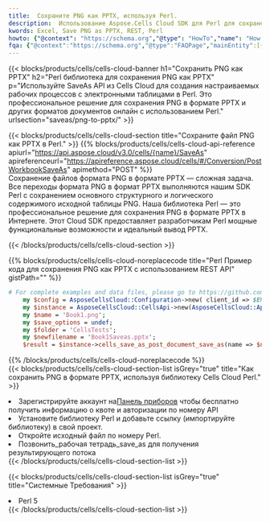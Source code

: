 ```yaml
---
title:  Сохраните PNG как PPTX, используя Perl.
description:  Использование Aspose.Cells Cloud SDK для Perl для сохранения файла формата PNG как файла формата PPTX.
kwords: Excel, Save PNG as PPTX, REST, Perl
howto: {"@context": "https://schema.org","@type": "HowTo","name": "How to save PNG as PPTX using the Cells Cloud Perl library.","description": "How to save PNG as PPTX using the Cells Cloud Perl library.","image": {"@type": "ImageObject"},"url": "/perl/saveas/png-to-pptx/","step": [{ "@type": "HowToStep","name": "How to save PNG as PPTX using the Cells Cloud Perl library. step 1", "image": {"@type": "ImageObject",},"url": "/perl/saveas/png-to-pptx/","text": "Register an account at <a href='https://dashboard.aspose.cloud/'>Dashboard</a> to get free API quota & authorization details",},{ "@type": "HowToStep","name": "How to save PNG as PPTX using the Cells Cloud Perl library. step 1", "image": {"@type": "ImageObject",},"url": "/perl/saveas/png-to-pptx/","text": "Install Perl library and add the reference (import the library) to your project.",},{ "@type": "HowToStep","name": "How to save PNG as PPTX using the Cells Cloud Perl library. step 1", "image": {"@type": "ImageObject",},"url": "/perl/saveas/png-to-pptx/","text": "Open the source file in Perl.",},{ "@type": "HowToStep","name": "How to save PNG as PPTX using the Cells Cloud Perl library. step 1", "image": {"@type": "ImageObject",},"url": "/perl/saveas/png-to-pptx/","text": "Call post_workbook_save_as method to get the resultant stream",}, ],"supply": {"@type": "HowToSupply","name": "document"},"tool": [{"@type": "HowToTool","name": "VIM, Visual Studio Code, Eclipse"},{"@type": "HowToTool","name": "Aspose Cells"}],"totalTime": "PT6M"}
fqa: {"@context":"https://schema.org","@type":"FAQPage","mainEntity":[{"@type":"Question","name":"Why save file as other formats file in C# using REST API?","acceptedAnswer":{"@type":"Answer","text":"Documents are encoded in many ways, and some files may be incompatible with the software you use. To open and read such files, just save them as appropriate file formats.<br/><ol><li>Install .NET SDK and add the reference (import the library) to your project.</li><li>Open the source file in C# using REST API.</li><li>Call the PostWorkbookSaveAsRequest() method, passing an output filename with required extension.</li><li>Get the result of save as a separate file.</li></ol>"}},{"@type":"Question","name":"What file formats can I save as with your C# library?","acceptedAnswer":{"@type":"Answer","text":"We support a variety of file formats for conversion using .NET library, including XLSX, Excel, xls , PDF, CSV, HTML, Markdown, XML, PNG, JPG, TIFF, Json, TXT and many more."}},{"@type":"Question","name":"What is the maximum allowed file size for conversion using this .NET library?","acceptedAnswer":{"@type":"Answer","text":"There are no file size limits for format conversions using .NET library."}}]}
---
```

{{< blocks/products/cells/cells-cloud-banner h1="Сохранить PNG как PPTX" h2="Perl библиотека для сохранения PNG как PPTX" p="Используйте SaveAs API из Cells Cloud для создания настраиваемых рабочих процессов с электронными таблицами в Perl. Это профессиональное решение для сохранения PNG в формате PPTX и других форматов документов онлайн с использованием Perl." urlsection="saveas/png-to-pptx/" >}}

{{< blocks/products/cells/cells-cloud-section title="Сохраните файл PNG как PPTX в Perl." >}}
{{% blocks/products/cells/cells-cloud-api-reference apiurl="https://api.aspose.cloud/v3.0/cells/{name}/SaveAs" apireferenceurl="https://apireference.aspose.cloud/cells/#/Conversion/PostWorkbookSaveAs" apimethod="POST" %}}
<br/>
Сохранение файлов формата PNG в формате PPTX — сложная задача. Все переходы формата PNG в формат PPTX выполняются нашим SDK Perl с сохранением основного структурного и логического содержимого исходной таблицы PNG. Наша библиотека Perl — это профессиональное решение для сохранения PNG в формате PPTX в Интернете. Этот Cloud SDK предоставляет разработчикам Perl мощные функциональные возможности и идеальный вывод PPTX.

{{< /blocks/products/cells/cells-cloud-section >}}

{{% blocks/products/cells/cells-cloud-noreplacecode title="Perl Пример кода для сохранения PNG как PPTX с использованием REST API" gistPath="" %}}
  
```perl
# For complete examples and data files, please go to https://github.com/aspose-cells-cloud/aspose-cells-cloud-perl/
    my $config = AsposeCellsCloud::Configuration->new( client_id => $ENV{'ProductClientId'}, client_secret => $ENV{'ProductClientSecret'});
    my $instance = AsposeCellsCloud::CellsApi->new(AsposeCellsCloud::ApiClient->new( $config));
    my $name = 'Book1.png';
    my $save_options = undef;
    my $folder = 'CellsTests';
    my $newfilename = 'Book1Saveas.pptx';
    $result = $instance->cells_save_as_post_document_save_as(name => $name,save_options => $save_options, newfilename => $newfilename, folder => $folder);
```
  
{{% /blocks/products/cells/cells-cloud-noreplacecode %}}
<br/>
{{< blocks/products/cells/cells-cloud-section-list isGrey="true" title="Как сохранить PNG в формате PPTX, используя библиотеку Cells Cloud Perl." >}}
<li> Зарегистрируйте аккаунт на<a href="https://dashboard.aspose.cloud/">Панель приборов</a> чтобы бесплатно получить информацию о квоте и авторизации по номеру API</li>
<li>Установите библиотеку Perl и добавьте ссылку (импортируйте библиотеку) в свой проект.</li>
<li>Откройте исходный файл по номеру Perl.</li>
<li>Позвонить_рабочая тетрадь_save_as для получения результирующего потока</li>
{{< /blocks/products/cells/cells-cloud-section-list >}}

{{< blocks/products/cells/cells-cloud-section-list isGrey="true" title="Системные Требования" >}}
<li>Perl 5</li>
{{< /blocks/products/cells/cells-cloud-section-list >}}
